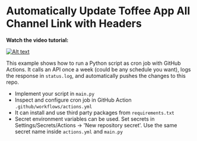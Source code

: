 # Automatically Update Toffee App All Channel Link with Headers

**Watch the video tutorial:**

[![Alt text](https://github.com/Jeshan-akand/Toffee-Channels-Link-Headers/blob/main/images%20(1).jpeg)](https://play.google.com/store/apps/details?id=com.banglalink.toffee)

This example shows how to run a Python script as cron job with GitHub Actions. It calls an API once a week (could be any schedule you want), logs the response in `status.log`, and automatically pushes the changes to this repo.

- Implement your script in `main.py`
- Inspect and configure cron job in GitHub Action `.github/workflows/actions.yml`
- It can install and use third party packages from `requirements.txt`
- Secret environment variables can be used. Set secrets in Settings/Secrets/Actions -> 'New repository secret'. Use the same secret name inside `actions.yml` and `main.py`
